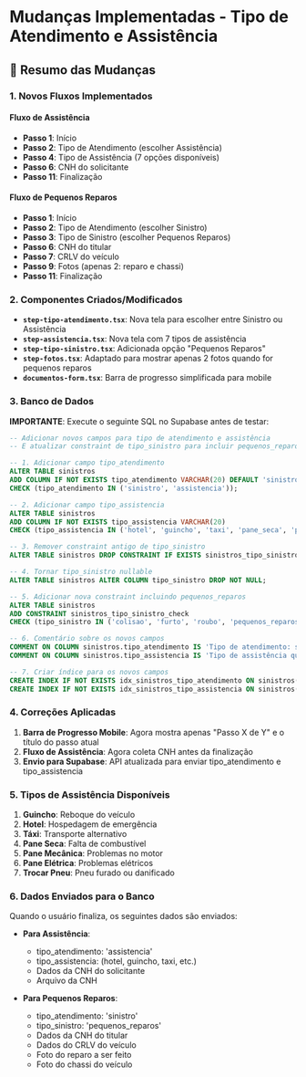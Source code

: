 # Mudanças Implementadas - Tipo de Atendimento e Assistência

## 📝 Resumo das Mudanças

### 1. Novos Fluxos Implementados

#### Fluxo de Assistência
- **Passo 1**: Início
- **Passo 2**: Tipo de Atendimento (escolher Assistência)
- **Passo 4**: Tipo de Assistência (7 opções disponíveis)
- **Passo 6**: CNH do solicitante
- **Passo 11**: Finalização

#### Fluxo de Pequenos Reparos
- **Passo 1**: Início
- **Passo 2**: Tipo de Atendimento (escolher Sinistro)
- **Passo 3**: Tipo de Sinistro (escolher Pequenos Reparos)
- **Passo 6**: CNH do titular
- **Passo 7**: CRLV do veículo
- **Passo 9**: Fotos (apenas 2: reparo e chassi)
- **Passo 11**: Finalização

### 2. Componentes Criados/Modificados

- **`step-tipo-atendimento.tsx`**: Nova tela para escolher entre Sinistro ou Assistência
- **`step-assistencia.tsx`**: Nova tela com 7 tipos de assistência
- **`step-tipo-sinistro.tsx`**: Adicionada opção "Pequenos Reparos"
- **`step-fotos.tsx`**: Adaptado para mostrar apenas 2 fotos quando for pequenos reparos
- **`documentos-form.tsx`**: Barra de progresso simplificada para mobile

### 3. Banco de Dados

**IMPORTANTE**: Execute o seguinte SQL no Supabase antes de testar:

```sql
-- Adicionar novos campos para tipo de atendimento e assistência
-- E atualizar constraint de tipo_sinistro para incluir pequenos_reparos

-- 1. Adicionar campo tipo_atendimento
ALTER TABLE sinistros 
ADD COLUMN IF NOT EXISTS tipo_atendimento VARCHAR(20) DEFAULT 'sinistro' 
CHECK (tipo_atendimento IN ('sinistro', 'assistencia'));

-- 2. Adicionar campo tipo_assistencia
ALTER TABLE sinistros 
ADD COLUMN IF NOT EXISTS tipo_assistencia VARCHAR(20) 
CHECK (tipo_assistencia IN ('hotel', 'guincho', 'taxi', 'pane_seca', 'pane_mecanica', 'pane_eletrica', 'trocar_pneu'));

-- 3. Remover constraint antigo de tipo_sinistro
ALTER TABLE sinistros DROP CONSTRAINT IF EXISTS sinistros_tipo_sinistro_check;

-- 4. Tornar tipo_sinistro nullable
ALTER TABLE sinistros ALTER COLUMN tipo_sinistro DROP NOT NULL;

-- 5. Adicionar nova constraint incluindo pequenos_reparos
ALTER TABLE sinistros 
ADD CONSTRAINT sinistros_tipo_sinistro_check 
CHECK (tipo_sinistro IN ('colisao', 'furto', 'roubo', 'pequenos_reparos'));

-- 6. Comentário sobre os novos campos
COMMENT ON COLUMN sinistros.tipo_atendimento IS 'Tipo de atendimento: sinistro ou assistencia';
COMMENT ON COLUMN sinistros.tipo_assistencia IS 'Tipo de assistência quando tipo_atendimento = assistencia';

-- 7. Criar índice para os novos campos
CREATE INDEX IF NOT EXISTS idx_sinistros_tipo_atendimento ON sinistros(tipo_atendimento);
CREATE INDEX IF NOT EXISTS idx_sinistros_tipo_assistencia ON sinistros(tipo_assistencia);
```

### 4. Correções Aplicadas

1. **Barra de Progresso Mobile**: Agora mostra apenas "Passo X de Y" e o título do passo atual
2. **Fluxo de Assistência**: Agora coleta CNH antes da finalização
3. **Envio para Supabase**: API atualizada para enviar tipo_atendimento e tipo_assistencia

### 5. Tipos de Assistência Disponíveis

1. **Guincho**: Reboque do veículo
2. **Hotel**: Hospedagem de emergência
3. **Táxi**: Transporte alternativo
4. **Pane Seca**: Falta de combustível
5. **Pane Mecânica**: Problemas no motor
6. **Pane Elétrica**: Problemas elétricos
7. **Trocar Pneu**: Pneu furado ou danificado

### 6. Dados Enviados para o Banco

Quando o usuário finaliza, os seguintes dados são enviados:

- **Para Assistência**:
  - tipo_atendimento: 'assistencia'
  - tipo_assistencia: (hotel, guincho, taxi, etc.)
  - Dados da CNH do solicitante
  - Arquivo da CNH

- **Para Pequenos Reparos**:
  - tipo_atendimento: 'sinistro'
  - tipo_sinistro: 'pequenos_reparos'
  - Dados da CNH do titular
  - Dados do CRLV do veículo
  - Foto do reparo a ser feito
  - Foto do chassi do veículo 
